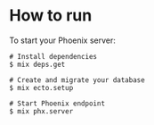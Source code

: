 # How to run

To start your Phoenix server:

```
# Install dependencies
$ mix deps.get

# Create and migrate your database
$ mix ecto.setup

# Start Phoenix endpoint
$ mix phx.server
```
